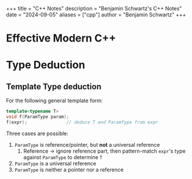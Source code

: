 +++
title = "C++ Notes"
description = "Benjamin Schwartz's C++ Notes"
date = "2024-09-05"
aliases = ["cpp"]
author = "Benjamin Schwartz"
+++

# Effective Modern C++

# Type Deduction

## Template Type deduction

For the following general template form:

```cpp
template<typename T>
void f(ParamType param);
f(expr);               // deduce T and ParamType from expr
```

Three cases are possible:

1. `ParamType` is reference/pointer, but **not** a universal reference
    1. Reference → ignore reference part, then pattern-match `expr`'s type against `ParamType` to determine `T`
2. `ParamType` is a universal reference
3. `ParamType` is neither a pointer nor a reference
